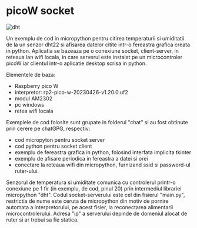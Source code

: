 # picoW socket
![dht](https://github.com/acican/picoW_socket/assets/10486613/1b427783-e8af-4dc0-9b78-04c51cfaf875)

Un exemplu de cod in micropython pentru citirea temperaturii si umiditatii de la un senzor dht22 si afisarea datelor citite intr-o fereastra grafica creata in python. Aplicatia se bazeaza pe o conexiune socket, client-server, in reteaua lan wifi locala, in care serverul este instalat pe un microcontroler picoW iar clientul intr-o aplicatie desktop scrisa in python. 

Elementele de baza:
- Raspberry pico W
- interpretor: rp2-pico-w-20230426-v1.20.0.uf2
- modul AM2302
- pc windows
- retea wifi locala
  
Exemplele de cod folosite sunt grupate in folderul "chat" si au fost obtinute prin cerere pe chatGPG, respectiv:
- cod micropyton pentru socket server
- cod python pentru socket client
- exemplu de fereastra grafica in python, folosind interfata implicita tkinter
- exemplu de afisare periodica in fereastra a datei si orei
- conectare la reteaua wifi din micropython, furnizand ssid si password-ul ruter-ului.
  
Senzorul de temperatura si umiditate comunica cu controlerul printr-o conexiune pe 1 fir (in exemplu, de cod, pinul 20) prin intermediul librariei micropython "dht".
Codul socket-serverului este cel din fisierul "main.py", restrictia de nume este ceruta de micropython din motiv de pornire automata a interpretorului, pe acest fisier, la reconectarea alimentarii microcontrolerului.
Adresa "ip" a serverului depinde de domeniul alocat de ruter si ar trebui sa fie statica.
